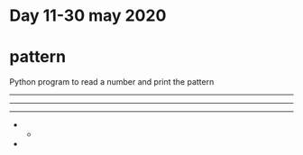 # Day 11-30 may 2020
 
# pattern
  Python program to read a number and print the pattern
  * * * * *
  * * * *
  * * *
  * * 
  *
